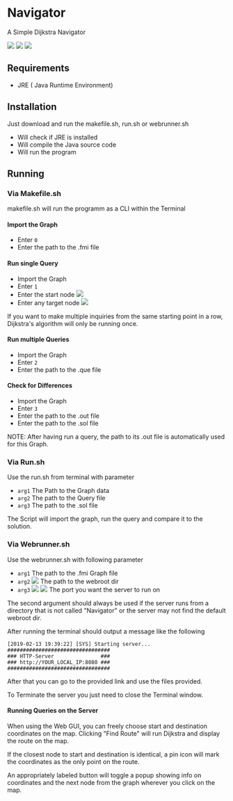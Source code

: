 # Navigator
A Simple Dijkstra Navigator


![](https://img.shields.io/github/license/otakupasi/Navigator.svg) 
![](https://img.shields.io/coveralls/github/otakupasi/Navigator.svg) 
![](https://img.shields.io/github/status/s/pulls/badges/shields/1110.svg)  

## Requirements

- JRE ( Java Runtime Environment)

## Installation
Just download and run the makefile.sh, run.sh or webrunner.sh

- Will check if JRE is installed
- Will compile the Java source code
- Will run the program

## Running  

### Via Makefile.sh

makefile.sh will run the programm as a CLI within the Terminal

#### Import the Graph  

-  Enter ``0``
-  Enter the path to the .fmi file

#### Run single Query

- Import the Graph
- Enter ``1``
- Enter the start node ![](https://img.shields.io/badge/Datatype-Integer-important.svg)
- Enter any target node ![](https://img.shields.io/badge/Datatype-Integer-important.svg)

If you want to make multiple inquiries from the same starting point in a row, Dijkstra's algorithm will only be running once.

#### Run multiple Queries

- Import the Graph
- Enter ``2``
- Enter the path to the .que file

#### Check for Differences

- Import the Graph
- Enter ``3``
- Enter the path to the .out file
- Enter the path to the .sol file

NOTE: After having run a query, the path to its .out file is automatically used for this Graph. 


### Via Run.sh 

Use the run.sh from terminal with parameter  
- `arg1` The Path to the Graph data
- `arg2` The path to the Query file
- `arg3` The path to the .sol file
  
The Script will import the graph, run the query and compare it to the solution.

### Via Webrunner.sh

Use the webrunner.sh with following parameter
- `arg1` The path to the .fmi Graph file
- `arg2` ![](https://img.shields.io/badge/Optional-True-green.svg) The path to the webroot dir
- `arg3` ![](https://img.shields.io/badge/Optional-True-green.svg) ![](https://img.shields.io/badge/Datatype-Integer-important.svg) The port you want the server to run on

The second argument should always be used if the server runs from a directory that is not called "Navigator" or the server may not find the default webroot dir.
 
After running the terminal should output a message like the following  
```
[2019-02-13 19:39:22] [SYS] Starting server...
#################################
### HTTP-Server               ###
### http://YOUR_LOCAL_IP:8080 ###
#################################
```

After that you can go to the provided link and use the files provided.

To Terminate the server you just need to close the Terminal window.

#### Running Queries on the Server

When using the Web GUI, you can freely choose start and destination coordinates on the map.
Clicking "Find Route" will run Dijkstra and display the route on the map.

If the closest node to start and destination is identical, a pin icon will mark the coordinates as the only point on the route.

An appropriately labeled button will toggle a popup showing info on
coordinates and the next node from the graph wherever you click on the map.
